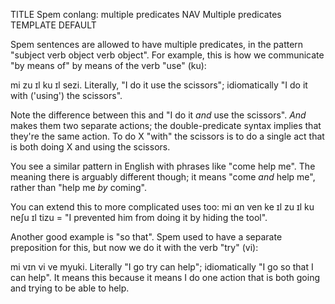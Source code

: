 TITLE Spem conlang: multiple predicates
NAV Multiple predicates
TEMPLATE DEFAULT

Spem sentences are allowed to have multiple predicates, in the pattern "subject verb object verb object". For example,
this is how we communicate "by means of" by means of the verb "use" (<spem>ku</spem>):

<spem>mi zu ɪl ku ɪl sezi.</spem> Literally, "I do it use the scissors"; idiomatically "I do it with ('using') the
scissors".

Note the difference between this and "I do it *and* use the scissors". *And* makes them two separate actions;
the double-predicate syntax implies that they're the same action. To do X "with" the scissors is to do a single act
that is both doing X and using the scissors.

You see a similar pattern in English with phrases like "come help me". The meaning there is arguably different though;
it means "come *and* help me", rather than "help me *by* coming".

You can extend this to more complicated uses too: <spem>mi ɑn ven ke ɪl zu ɪl ku neʃu ɪl tizu</spem> =
"I prevented him from doing it by hiding the tool".

Another good example is "so that". Spem used to have a separate preposition for this, but now we do it with the verb
"try" (<spem>vi</spem>):

<spem>mi vɪn vi ve myuki.</spem> Literally "I go try can help"; idiomatically "I go so that I can help".
It means this because it means I do one action that is both going and trying to be able to help.

